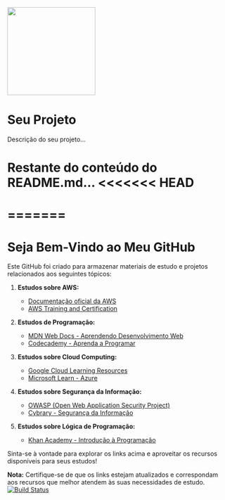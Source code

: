 

<img src="https://blog.foxmanager.com.br/wp-content/uploads/2020/06/importancia-tecnologia-da-informacao-na-empresa.jpg" width="200">


# Seu Projeto

Descrição do seu projeto...

Restante do conteúdo do README.md...
<<<<<<< HEAD
=======
=======
====================================


# Seja Bem-Vindo ao Meu GitHub

Este GitHub foi criado para armazenar materiais de estudo e projetos relacionados aos seguintes tópicos:

1. **Estudos sobre AWS:**
   - [Documentação oficial da AWS](https://docs.aws.amazon.com/)
   - [AWS Training and Certification](https://www.aws.training/)

2. **Estudos de Programação:**
   - [MDN Web Docs - Aprendendo Desenvolvimento Web](https://developer.mozilla.org/pt-BR/docs/Learn)
   - [Codecademy - Aprenda a Programar](https://www.codecademy.com/)

3. **Estudos sobre Cloud Computing:**
   - [Google Cloud Learning Resources](https://cloud.google.com/docs/learn)
   - [Microsoft Learn - Azure](https://docs.microsoft.com/en-us/learn/azure/)

4. **Estudos sobre Segurança da Informação:**
   - [OWASP (Open Web Application Security Project)](https://owasp.org/)
   - [Cybrary - Segurança da Informação](https://www.cybrary.it/)

5. **Estudos sobre Lógica de Programação:**
   - [Khan Academy - Introdução à Programação](https://www.khanacademy.org/computing/computer-programming)

Sinta-se à vontade para explorar os links acima e aproveitar os recursos disponíveis para seus estudos!

**Nota:** Certifique-se de que os links estejam atualizados e correspondam aos recursos que melhor atendem às suas necessidades de estudo.
[![Build Status](https://img.shields.io/badge/Build-Passing-brightgreen)](https://link-para-build)

